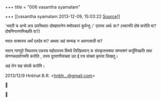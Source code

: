 +++
title = "006 vasantha syamalam"

+++
[[vasantha syamalam	2013-12-09, 15:03:22 [Source](https://groups.google.com/g/samskrita/c/43g4HV6qPxI)]]



\`भवती च अन्ये अत्र उपस्थिताः दोषज्ञापनेन ममोपकारं कुर्वन्तु।' एतस्य अर्थः कः? (भवानपि दोषं करोति वा? दोषनिगारणमिच्छति वा?)

भवतः वाक्यस्य अर्थं एतदेव वा? अथवा अहं सम्यक् न अवगतवती वा?

  

भवान् नागपुरे स्थितस्य एकस्य महोदयस्य विषये लिखितवान् यः संस्कृतभाषया सम्भाषणं कर्तुमिच्छति तथा संगणकप्रयोगमपि करोति , तस्य दूरवाणीसंख्यां उत ई पत्र संख्यां कृपया लिखतु।

अहं तेन सह संपर्कं करोमि।

  
  

2013/12/9 Hnbhat B.R. \<[hnbh...@gmail.com]()\>





